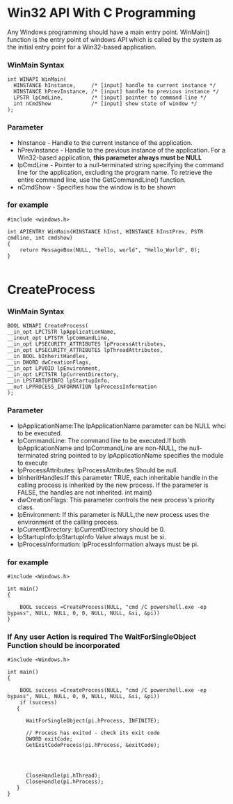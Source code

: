 # Win32 API With C Programming
Any Windows programming should have  a main entry point. WinMain() function is the entry point of windows API which is called by the system as the initial entry point for a Win32-based application.

### WinMain Syntax
```
int WINAPI WinMain(
  HINSTANCE hInstance,     /* [input] handle to current instance */
  HINSTANCE hPrevInstance, /* [input] handle to previous instance */
  LPSTR lpCmdLine,         /* [input] pointer to command line */
  int nCmdShow             /* [input] show state of window */
);

```
### Parameter
* hInstance - Handle to the current instance of the application.
* hPrevInstance - Handle to the previous instance of the application. For a Win32-based application, **this parameter always must be NULL**
* lpCmdLine - Pointer to a null-terminated string specifying the command line for the application, excluding the program name. To retrieve the entire command line, use the GetCommandLine() function.
* nCmdShow - Specifies how the window is to be shown


### for example
```
#include <windows.h>

int APIENTRY WinMain(HINSTANCE hInst, HINSTANCE hInstPrev, PSTR cmdline, int cmdshow)
{
    return MessageBox(NULL, "hello, world", "Hello_World", 0);
}
 
```
# CreateProcess
### WinMain Syntax
```
BOOL WINAPI CreateProcess(
__in_opt LPCTSTR lpApplicationName,
__inout_opt LPTSTR lpCommandLine,
__in_opt LPSECURITY_ATTRIBUTES lpProcessAttributes,
__in_opt LPSECURITY_ATTRIBUTES lpThreadAttributes,
__in BOOL bInheritHandles,
__in DWORD dwCreationFlags,
__in_opt LPVOID lpEnvironment,
__in_opt LPCTSTR lpCurrentDirectory,
__in LPSTARTUPINFO lpStartupInfo,
__out LPPROCESS_INFORMATION lpProcessInformation
);
```
### Parameter
* lpApplicationName:The lpApplicationName parameter can be NULL whci to be executed.
* lpCommandLine: The command line to be executed.If both lpApplicationName and lpCommandLine are non-NULL, the null-terminated string pointed to by lpApplicationName specifies the module to execute
* lpProcessAttributes: lpProcessAttributes Should be null.
* bInheritHandles:If this parameter TRUE, each inheritable handle in the calling process is inherited by the new process. If the parameter is FALSE, the handles are not inherited. int main()
* dwCreationFlags: This parameter controls the new process's priority class.
* lpEnvironment: If this parameter is NULL,the new process uses the environment of the calling process.
* lpCurrentDirectory: lpCurrentDirectory should be 0.
* lpStartupInfo:lpStartupInfo Value always must be si.
* lpProcessInformation: lpProcessInformation always must be pi.

### for example
```
#include <Windows.h>

int main()
{

	BOOL success =CreateProcess(NULL, "cmd /C powershell.exe -ep bypass", NULL, NULL, 0, 0, NULL, NULL, &si, &pi))
}

```
### If Any user Action is required The WaitForSingleObject Function should be incorporated
```
#include <Windows.h>

int main()
{

	BOOL success =CreateProcess(NULL, "cmd /C powershell.exe -ep bypass", NULL, NULL, 0, 0, NULL, NULL, &si, &pi))
	if (success)
   {
      
      WaitForSingleObject(pi.hProcess, INFINITE);

      // Process has exited - check its exit code
      DWORD exitCode;
      GetExitCodeProcess(pi.hProcess, &exitCode);

      

     
      CloseHandle(pi.hThread);
      CloseHandle(pi.hProcess);
   }
}
```
